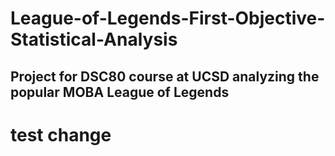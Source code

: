 # League-of-Legends-First-Objective-Statistical-Analysis

## Project for DSC80 course at UCSD analyzing the popular MOBA League of Legends
# test change